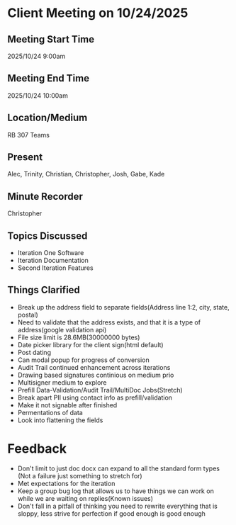 # Client Meeting on 10/24/2025

## Meeting Start Time

2025/10/24 9:00am

## Meeting End Time

2025/10/24 10:00am

## Location/Medium

RB 307 Teams

## Present

Alec, Trinity, Christian, Christopher, Josh, Gabe, Kade

## Minute Recorder

Christopher

## Topics Discussed

- Iteration One Software
- Iteration Documentation
- Second Iteration Features

## Things Clarified

- Break up the address field to separate fields(Address line 1:2, city, state, postal)
- Need to validate that the address exists, and that it is a type of address(google validation api)
- File size limit is 28.6MB(30000000 bytes)
- Date picker library for the client sign(html default)
- Post dating
- Can modal popup for progress of conversion
- Audit Trail continued enhancement across iterations
- Drawing based signatures continious on medium prio
- Multisigner medium to explore
- Prefill Data-Validation/Audit Trail/MultiDoc Jobs(Stretch)
- Break apart PII using contact info as prefill/validation
- Make it not signable after finished
- Permentations of data
- Look into flattening the fields

# Feedback

- Don't limit to just doc docx can expand to all the standard form types (Not a failure just something to stretch for)
- Met expectations for the iteration
- Keep a group bug log that allows us to have things we can work on while we are waiting on replies(Known issues)
- Don't fall in a pitfall of thinking you need to rewrite everything that is sloppy, less strive for perfection if good enough is good enough
